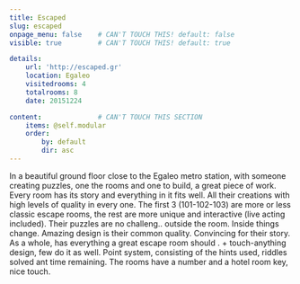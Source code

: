 ```yaml
---
title: Escaped
slug: escaped
onpage_menu: false    # CAN'T TOUCH THIS! default: false
visible: true         # CAN'T TOUCH THIS! default: true

details:
    url: 'http://escaped.gr'
    location: Egaleo
    visitedrooms: 4
    totalrooms: 8
    date: 20151224

content:              # CAN'T TOUCH THIS SECTION
    items: @self.modular
    order:
        by: default
        dir: asc
---
```


In a beautiful ground floor close to the Egaleo metro station, with someone creating puzzles, one the rooms and one to build, a great piece of work. Every room has its story and everything in it fits well.
 All their creations with high levels of quality in every one. The first 3  (101-102-103) are more or less classic escape rooms, the rest are more unique and interactive (live acting included).
 Their puzzles are no challeng.. outside the room. Inside things change. Amazing design is their common quality. Convincing for their story. As a whole, has everything a great escape room should
 . + touch-anything design, few do it as well. Point system, consisting of the hints used, riddles solved ant time remaining. The rooms have a number and a hotel room key, nice touch.